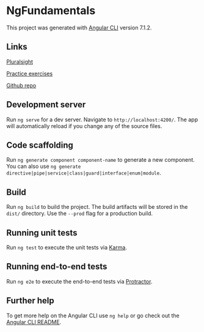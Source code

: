 # NgFundamentals

This project was generated with [Angular CLI](https://github.com/angular/angular-cli) version 7.1.2.

## Links

[Pluralsight](https://app.pluralsight.com/library/courses/angular-fundamentals/table-of-contents)

[Practice exercises](https://jcoop.io/angular-practice-exercises/)

[Github repo](https://raw.githubusercontent.com/jmcooper/angular-fundamentals-files/)

## Development server

Run `ng serve` for a dev server. Navigate to `http://localhost:4200/`. The app will automatically reload if you change any of the source files.

## Code scaffolding

Run `ng generate component component-name` to generate a new component. You can also use `ng generate directive|pipe|service|class|guard|interface|enum|module`.

## Build

Run `ng build` to build the project. The build artifacts will be stored in the `dist/` directory. Use the `--prod` flag for a production build.

## Running unit tests

Run `ng test` to execute the unit tests via [Karma](https://karma-runner.github.io).

## Running end-to-end tests

Run `ng e2e` to execute the end-to-end tests via [Protractor](http://www.protractortest.org/).

## Further help

To get more help on the Angular CLI use `ng help` or go check out the [Angular CLI README](https://github.com/angular/angular-cli/blob/master/README.md).
